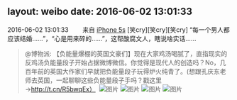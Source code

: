 layout: weibo
date: 2016-06-02 13:01:33
---
2016-06-02 13:01:33  &nbsp;&nbsp;&nbsp;&nbsp;&nbsp;&nbsp; 来自 <a href="sinaweibo://customweibosource" rel="nofollow">iPhone 5s</a>
[笑cry][笑cry][笑cry] “每一个男人都应该结婚……”，“心是用来碎的……”，这帮酸腐文人，瞎说啥实话……
>  @博物派: 【负能量爆棚的英国文豪们】现在大家鸡汤喝腻了，直指现实的反鸡汤负能量段子开始占据微博微信。你觉得是现代人的创造吗？No，几百年前的英国大作家们早就把负能量段子玩得炉火纯青了。(想跟孔庆东老师去英国，一起聊聊这些负能量段子手吗？戳这里→http://t.cn/R5bwqEx） ​​​
>  ![图片](https://ww4.sinaimg.cn/large/006d9Kcygw1f4gql6pxcvj30go1l5aj6.jpg)
>  ![图片](https://ww3.sinaimg.cn/large/006d9Kcygw1f4gql7w2u9j30go1l5dlz.jpg)
>  ![图片](https://ww1.sinaimg.cn/large/006d9Kcygw1f4gqla5c7cj30go1bdag2.jpg)
>  ![图片](https://ww4.sinaimg.cn/large/006d9Kcygw1f4gqlc6rb4j30go2vyalg.jpg)
